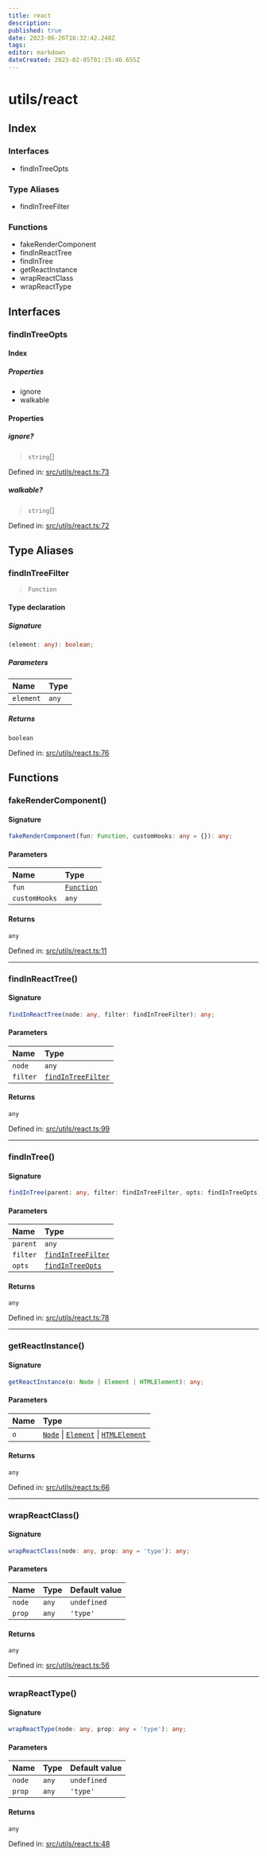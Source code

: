 ```yaml
---
title: react
description: 
published: true
date: 2023-06-26T16:32:42.248Z
tags: 
editor: markdown
dateCreated: 2023-02-05T01:15:46.655Z
---
```


# utils/react

## Index

### Interfaces

- findInTreeOpts

### Type Aliases

- findInTreeFilter

### Functions

- fakeRenderComponent
- findInReactTree
- findInTree
- getReactInstance
- wrapReactClass
- wrapReactType

## Interfaces

### findInTreeOpts

#### Index

##### Properties

- ignore
- walkable

#### Properties

##### ignore?

> `string`[]

Defined in:  [src/utils/react.ts:73](https://github.com/SteamDeckHomebrew/decky-frontend-lib/blob/-/src/utils/react.ts#L73)

##### walkable?

> `string`[]

Defined in:  [src/utils/react.ts:72](https://github.com/SteamDeckHomebrew/decky-frontend-lib/blob/-/src/utils/react.ts#L72)

## Type Aliases

### findInTreeFilter

> `Function`

#### Type declaration

##### Signature

```ts
(element: any): boolean;
```

##### Parameters

| Name | Type |
| :------ | :------ |
| `element` | `any` |

##### Returns

`boolean`

Defined in:  [src/utils/react.ts:76](https://github.com/SteamDeckHomebrew/decky-frontend-lib/blob/-/src/utils/react.ts#L76)

## Functions

### fakeRenderComponent()

#### Signature

```ts
fakeRenderComponent(fun: Function, customHooks: any = {}): any;
```

#### Parameters

| Name | Type |
| :------ | :------ |
| `fun` | [`Function`]( https://developer.mozilla.org/en-US/docs/Web/JavaScript/Reference/Global_Objects/Function ) |
| `customHooks` | `any` |

#### Returns

`any`

Defined in:  [src/utils/react.ts:11](https://github.com/SteamDeckHomebrew/decky-frontend-lib/blob/-/src/utils/react.ts#L11)

---

### findInReactTree()

#### Signature

```ts
findInReactTree(node: any, filter: findInTreeFilter): any;
```

#### Parameters

| Name | Type |
| :------ | :------ |
| `node` | `any` |
| `filter` | [`findInTreeFilter`](react#findintreefilter) |

#### Returns

`any`

Defined in:  [src/utils/react.ts:99](https://github.com/SteamDeckHomebrew/decky-frontend-lib/blob/-/src/utils/react.ts#L99)

---

### findInTree()

#### Signature

```ts
findInTree(parent: any, filter: findInTreeFilter, opts: findInTreeOpts): any;
```

#### Parameters

| Name | Type |
| :------ | :------ |
| `parent` | `any` |
| `filter` | [`findInTreeFilter`](react#findintreefilter) |
| `opts` | [`findInTreeOpts`](react#findintreeopts) |

#### Returns

`any`

Defined in:  [src/utils/react.ts:78](https://github.com/SteamDeckHomebrew/decky-frontend-lib/blob/-/src/utils/react.ts#L78)

---

### getReactInstance()

#### Signature

```ts
getReactInstance(o: Node | Element | HTMLElement): any;
```

#### Parameters

| Name | Type |
| :------ | :------ |
| `o` | [`Node`]( https://developer.mozilla.org/en-US/docs/Web/API/Node ) \| [`Element`]( https://developer.mozilla.org/en-US/docs/Web/API/Element ) \| [`HTMLElement`]( https://developer.mozilla.org/en-US/docs/Web/API/HTMLElement ) |

#### Returns

`any`

Defined in:  [src/utils/react.ts:66](https://github.com/SteamDeckHomebrew/decky-frontend-lib/blob/-/src/utils/react.ts#L66)

---

### wrapReactClass()

#### Signature

```ts
wrapReactClass(node: any, prop: any = 'type'): any;
```

#### Parameters

| Name | Type | Default value |
| :------ | :------ | :------ |
| `node` | `any` | `undefined` |
| `prop` | `any` | `'type'` |

#### Returns

`any`

Defined in:  [src/utils/react.ts:56](https://github.com/SteamDeckHomebrew/decky-frontend-lib/blob/-/src/utils/react.ts#L56)

---

### wrapReactType()

#### Signature

```ts
wrapReactType(node: any, prop: any = 'type'): any;
```

#### Parameters

| Name | Type | Default value |
| :------ | :------ | :------ |
| `node` | `any` | `undefined` |
| `prop` | `any` | `'type'` |

#### Returns

`any`

Defined in:  [src/utils/react.ts:48](https://github.com/SteamDeckHomebrew/decky-frontend-lib/blob/-/src/utils/react.ts#L48)
